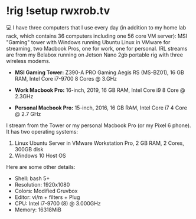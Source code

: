 # !rig !setup rwxrob.tv

💻 I have three computers that I use every day (in addition to my home lab rack, which contains 36 computers including one 56 core VM server): MSI "Gaming" tower with Windows running Ubuntu Linux in VMware for streaming, two Macbook Pros, one for work, one for personal. IRL streams are from my Belabox running on Jetson Nano 2gb portable rig with three wireless modems.

* **MSI Gaming Tower:** Z390-A PRO Gaming Aegis RS (MS-BZ01), 16 GB RAM, Intel Core i7-9700 8 Cores @ 3.GHz

* **Work Macbook Pro:** 16-inch, 2019, 16 GB RAM, Intel Core i9 8 Core @ 2.3GHz

* **Personal Macbook Pro:**  15-inch, 2016, 16 GB RAM, Intel Core i7 4 Core @ 2.7 GHz

I stream from the Tower or my personal Macbook Pro (or my Pixel 6 phone). It has two operating systems:

1. Linux Ubuntu Server in VMware Workstation Pro, 2 GB RAM, 2 Cores, 300GB disk
2. Windows 10 Host OS

Here are some other details:

* Shell: bash 5+
* Resolution: 1920x1080 
* Colors: Modified Gruvbox
* Editor: vi/m + filters + Plug
* CPU: Intel i7-9700 (8) @ 3.000GHz 
* Memory: 16318MiB 

